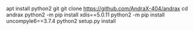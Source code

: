 apt install python2 git
git clone https://github.com/AndraX-404/andrax
cd andrax
python2 -m pip install xdis==5.0.11
python2 -m pip install uncompyle6==3.7.4
python2 setup.py install
